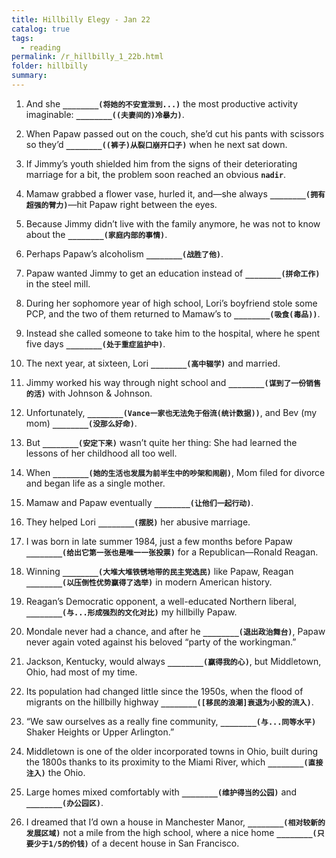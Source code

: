 ```yaml
---
title: Hillbilly Elegy - Jan 22
catalog: true
tags: 
  - reading
permalink: /r_hillbilly_1_22b.html
folder: hillbilly
summary: 
---
```



1.  And she <b data-toggle="tooltip" data-original-title="{{site.data.answers.hill_d_3c_a1}}">`________(将她的不安宣泄到...)`</b> the most productive activity imaginable: <b data-toggle="tooltip" data-original-title="{{site.data.answers.hill_d_3c_a2}}">`________((夫妻间的)冷暴力)`</b>.

2.  When Papaw passed out on the couch, she’d cut his pants with scissors so they’d <b data-toggle="tooltip" data-original-title="{{site.data.answers.hill_d_3c_b1}}">`________((裤子)从裂口崩开口子)`</b> when he next sat down.

3.  If Jimmy’s youth shielded him from the signs of their deteriorating marriage for a bit, the problem soon reached an obvious <b data-toggle="tooltip" data-original-title="{{site.data.glossary.nadir}}">`nadir`</b>.

4.  Mamaw grabbed a flower vase, hurled it, and—she always <b data-toggle="tooltip" data-original-title="{{site.data.answers.hill_d_3c_d1}}">`________(拥有超强的臂力)`</b>—hit Papaw right between the eyes.

5.  Because Jimmy didn’t live with the family anymore, he was not to know about the <b data-toggle="tooltip" data-original-title="{{site.data.answers.hill_d_3c_e1}}">`________(家庭内部的事情)`</b>.

6.  Perhaps Papaw’s alcoholism <b data-toggle="tooltip" data-original-title="{{site.data.answers.hill_d_3c_f1}}">`________(战胜了他)`</b>.

7.  Papaw wanted Jimmy to get an education instead of <b data-toggle="tooltip" data-original-title="{{site.data.answers.hill_d_3c_g1}}">`________(拼命工作)`</b> in the steel mill.

8.  During her sophomore year of high school, Lori’s boyfriend stole some PCP, and the two of them returned to Mamaw’s to <b data-toggle="tooltip" data-original-title="{{site.data.answers.hill_d_3c_h1}}">`________(吸食(毒品))`</b>.

9.  Instead she called someone to take him to the hospital, where he spent five days <b data-toggle="tooltip" data-original-title="{{site.data.answers.hill_d_3c_i1}}">`________(处于重症监护中)`</b>. 

10.  The next year, at sixteen, Lori <b data-toggle="tooltip" data-original-title="{{site.data.answers.hill_d_3c_j1}}">`________(高中辍学)`</b> and married.

11.  Jimmy worked his way through night school and <b data-toggle="tooltip" data-original-title="{{site.data.answers.hill_d_3c_k1}}">`________(谋到了一份销售的活)`</b> with Johnson & Johnson.

12.  Unfortunately, <b data-toggle="tooltip" data-original-title="{{site.data.answers.hill_d_3c_l1}}">`________(Vance一家也无法免于俗流(统计数据))`</b>, and Bev (my mom) <b data-toggle="tooltip" data-original-title="{{site.data.answers.hill_d_3c_l2}}">`________(没那么好命)`</b>.

13.  But <b data-toggle="tooltip" data-original-title="{{site.data.answers.hill_d_3c_m1}}">`________(安定下来)`</b> wasn’t quite her thing: She had learned the lessons of her childhood all too well.

14.  When <b data-toggle="tooltip" data-original-title="{{site.data.answers.hill_d_3c_n1}}">`________(她的生活也发展为前半生中的吵架和闹剧)`</b>, Mom filed for divorce and began life as a single mother.

15.  Mamaw and Papaw eventually <b data-toggle="tooltip" data-original-title="{{site.data.answers.hill_d_3c_o1}}">`________(让他们一起行动)`</b>.

16.  They helped Lori <b data-toggle="tooltip" data-original-title="{{site.data.answers.hill_d_3c_p1}}">`________(摆脱)`</b> her abusive marriage.

17.  I was born in late summer 1984, just a few months before Papaw <b data-toggle="tooltip" data-original-title="{{site.data.answers.hill_d_3c_q1}}">`________(给出它第一张也是唯一一张投票)`</b> for a Republican—Ronald Reagan. 

18.  Winning <b data-toggle="tooltip" data-original-title="{{site.data.answers.hill_d_3c_r1}}">`________(大堆大堆铁锈地带的民主党选民)`</b> like Papaw, Reagan <b data-toggle="tooltip" data-original-title="{{site.data.answers.hill_d_3c_r2}}">`________(以压倒性优势赢得了选举)`</b> in modern American history. 

19.  Reagan’s Democratic opponent, a well-educated Northern liberal, <b data-toggle="tooltip" data-original-title="{{site.data.answers.hill_d_3c_s1}}">`________(与...形成强烈的文化对比)`</b> my hillbilly Papaw.

20.  Mondale never had a chance, and after he <b data-toggle="tooltip" data-original-title="{{site.data.answers.hill_d_3c_t1}}">`________(退出政治舞台)`</b>, Papaw never again voted against his beloved “party of the workingman.”

21.  Jackson, Kentucky, would always <b data-toggle="tooltip" data-original-title="{{site.data.answers.hill_d_3c_u1}}">`________(赢得我的心)`</b>, but Middletown, Ohio, had most of my time.

22.  Its population had changed little since the 1950s, when the flood of migrants on the hillbilly highway <b data-toggle="tooltip" data-original-title="{{site.data.answers.hill_d_3c_v1}}">`________([移民的浪潮]衰退为小股的流入)`</b>.

23.  “We saw ourselves as a really fine community, <b data-toggle="tooltip" data-original-title="{{site.data.answers.hill_d_3c_w1}}">`________(与...同等水平)`</b> Shaker Heights or Upper Arlington.”

24.  Middletown is one of the older incorporated towns in Ohio, built during the 1800s thanks to its proximity to the Miami River, which <b data-toggle="tooltip" data-original-title="{{site.data.answers.hill_d_3c_x1}}">`________(直接注入)`</b> the Ohio.

25.  Large homes mixed comfortably with <b data-toggle="tooltip" data-original-title="{{site.data.answers.hill_d_3c_y1}}">`________(维护得当的公园)`</b> and <b data-toggle="tooltip" data-original-title="{{site.data.answers.hill_d_3c_y2}}">`________(办公园区)`</b>.

26.  I dreamed that I’d own a house in Manchester Manor, <b data-toggle="tooltip" data-original-title="{{site.data.answers.hill_d_3c_z1}}">`________(相对较新的发展区域)`</b> not a mile from the high school, where a nice home <b data-toggle="tooltip" data-original-title="{{site.data.answers.hill_d_3c_z2}}">`________(只要少于1/5的价钱)`</b> of a decent house in San Francisco.